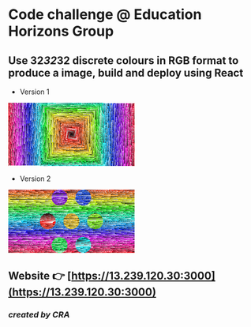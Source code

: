 # Code challenge @ Education Horizons Group
## Use 32*32*32 discrete colours in RGB format to produce a image, build and deploy using React

- Version 1

![version1](public/version1.png)
- Version 2

![versioin2](public/version2.png)
## Website 👉 [https://13.239.120.30:3000](https://13.239.120.30:3000)
### *created by CRA*